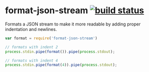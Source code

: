 # format-json-stream [![build status](https://secure.travis-ci.org/thlorenz/format-json-stream.png)](http://travis-ci.org/thlorenz/format-json-stream)

Formats a JSON stream to make it more readable by adding proper indentation and newlines.

```js
var format = require('format-json-stream')

// formats with indent 2
process.stdin.pipe(format()).pipe(process.stdout);

// formats with indent 4
process.stdin.pipe(format(4)).pipe(process.stdout);
```
